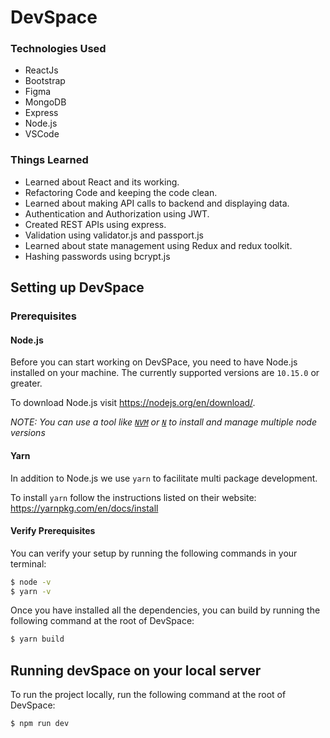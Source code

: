 # DevSpace





### Technologies Used
  - ReactJs
  - Bootstrap
  - Figma
  - MongoDB
  - Express
  - Node.js
  - VSCode
  
### Things Learned
  - Learned about React and its working.
  - Refactoring Code and keeping the code clean.
  - Learned about making API calls to backend and displaying data.
  - Authentication and Authorization using JWT.
  - Created REST APIs using express.
  - Validation using validator.js and passport.js
  - Learned about state management using Redux and redux toolkit.
  - Hashing passwords using bcrypt.js
## Setting up DevSpace

### Prerequisites

#### Node.js

Before you can start working on DevSPace, you need to have Node.js
installed on your machine. The currently supported versions are `10.15.0` or greater.

To download Node.js visit https://nodejs.org/en/download/.

_NOTE: You can use a tool like [`NVM`](https://github.com/creationix/nvm)
or [`N`](https://github.com/tj/n) to install and manage multiple node versions_

#### Yarn

In addition to Node.js we use `yarn` to facilitate multi package development.

To install `yarn` follow the instructions listed on their website:
https://yarnpkg.com/en/docs/install
#### Verify Prerequisites

You can verify your setup by running the following commands in your terminal:

```bash
$ node -v
$ yarn -v
```
Once you have installed all the dependencies, you can build by
running the following command at the root of DevSpace:

```bash
$ yarn build
```
## Running devSpace on your local server
To run the project locally, run the following command at the root of DevSpace:
```bash
$ npm run dev
```
